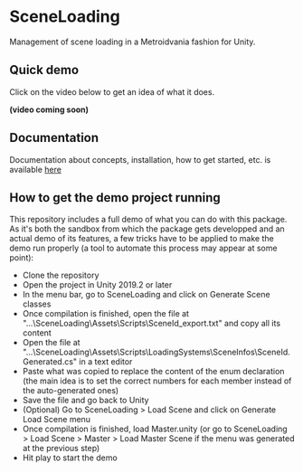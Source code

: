 # SceneLoading
Management of scene loading in a Metroidvania fashion for Unity.

## Quick demo
Click on the video below to get an idea of what it does.

**(video coming soon)**

## Documentation
Documentation about concepts, installation, how to get started, etc. is available [here](https://supervalou.github.io/SceneLoading/)


## How to get the demo project running

This repository includes a full demo of what you can do with this package. As it's both the sandbox from which the package gets developped and an actual demo of its features, a few tricks have to be applied to make the demo run properly (a tool to automate this process may appear at some point):
- Clone the repository
- Open the project in Unity 2019.2 or later
- In the menu bar, go to SceneLoading and click on Generate Scene classes
- Once compilation is finished, open the file at "...\SceneLoading\Assets\Scripts\SceneId_export.txt" and copy all its content
- Open the file at "...\SceneLoading\Assets\Scripts\LoadingSystems\SceneInfos\SceneId.Generated.cs" in a text editor
- Paste what was copied to replace the content of the enum declaration (the main idea is to set the correct numbers for each member instead of the auto-generated ones)
- Save the file and go back to Unity
- (Optional) Go to SceneLoading > Load Scene and click on Generate Load Scene menu
- Once compilation is finished, load Master.unity (or go to SceneLoading > Load Scene > Master > Load Master Scene if the menu was generated at the previous step)
- Hit play to start the demo
